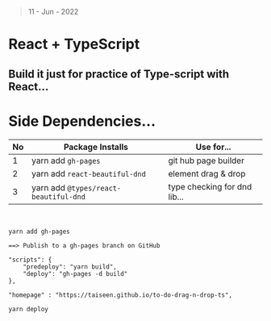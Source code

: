 > 11 - Jun - 2022

# React + TypeScript 

## Build it just for practice of Type-script with React...

# Side Dependencies...

|No| Package Installs                       | Use for...                        |
|--|----------------------------------------|-----------------------------------|
|1 | yarn add `gh-pages`                    | git hub page builder              |
|2 | yarn add `react-beautiful-dnd`         | element drag & drop               |
|3 | yarn add `@types/react-beautiful-dnd`  | type checking for dnd lib...      |


<br/>

```
yarn add gh-pages	

==> Publish to a gh-pages branch on GitHub
```


```
"scripts": {
    "predeploy": "yarn build",
    "deploy": "gh-pages -d build"
},
```


```
"homepage" : "https://taiseen.github.io/to-do-drag-n-drop-ts",
```


```
yarn deploy
```
